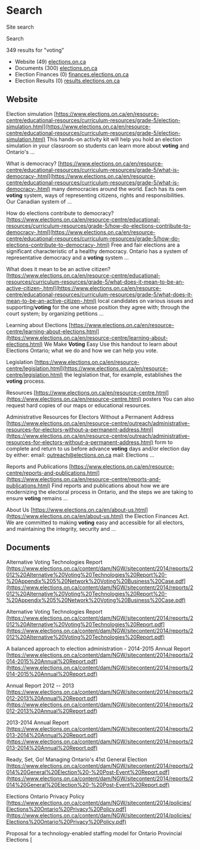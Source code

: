 ﻿# Search

Site search

Search

349 results for "voting"

-   Website (49)
    [elections.on.ca](https://www.elections.on.ca/en/search.html?q=voting&activeTab=0&startWeb=20#web)
-   Documents (300)
    [elections.on.ca](https://www.elections.on.ca/en/search.html?q=voting&activeTab=0&startWeb=20#docs)
-   Election Finances (0)
    [finances.elections.on.ca](https://www.elections.on.ca/en/search.html?q=voting&activeTab=0&startWeb=20#finances)
-   Election Results (0)
    [results.elections.on.ca](https://www.elections.on.ca/en/search.html?q=voting&activeTab=0&startWeb=20#results)

## Website

Election simulation
[https://www.elections.on.ca/en/resource-centre/educational-resources/curriculum-resources/grade-5/election-simulation.html](https://www.elections.on.ca/en/resource-centre/educational-resources/curriculum-resources/grade-5/election-simulation.html)
This hands-on activity kit will help you hold an election simulation in
your classroom so students can learn more about ****voting**** and
Ontario's \...

What is democracy?
[https://www.elections.on.ca/en/resource-centre/educational-resources/curriculum-resources/grade-5/what-is-democracy-.html](https://www.elections.on.ca/en/resource-centre/educational-resources/curriculum-resources/grade-5/what-is-democracy-.html)
many democracies around the world. Each has its own ****voting****
system, ways of representing citizens, rights and responsibilities. Our
Canadian system of \...

How do elections contribute to democracy?
[https://www.elections.on.ca/en/resource-centre/educational-resources/curriculum-resources/grade-5/how-do-elections-contribute-to-democracy-.html](https://www.elections.on.ca/en/resource-centre/educational-resources/curriculum-resources/grade-5/how-do-elections-contribute-to-democracy-.html)
Free and fair elections are a significant characteristic of a healthy
democracy. Ontario has a system of representative democracy and a
****voting**** system \...

What does it mean to be an active citizen?
[https://www.elections.on.ca/en/resource-centre/educational-resources/curriculum-resources/grade-5/what-does-it-mean-to-be-an-active-citizen-.html](https://www.elections.on.ca/en/resource-centre/educational-resources/curriculum-resources/grade-5/what-does-it-mean-to-be-an-active-citizen-.html)
local candidates on various issues and supporting/****voting**** for the
one whose position they agree with; through the court system; by
organizing petitions \...

Learning about Elections
[https://www.elections.on.ca/en/resource-centre/learning-about-elections.html](https://www.elections.on.ca/en/resource-centre/learning-about-elections.html)
We Make **Voting** Easy Use this handout to learn about Elections
Ontario; what we do and how we can help you vote.

Legislation
[https://www.elections.on.ca/en/resource-centre/legislation.html](https://www.elections.on.ca/en/resource-centre/legislation.html)
the legislation that, for example, establishes the ****voting****
process.

Resources
[https://www.elections.on.ca/en/resource-centre.html](https://www.elections.on.ca/en/resource-centre.html)
posters You can also request hard copies of our maps or educational
resources.

Administrative Resources for Electors Without a Permanent Address
[https://www.elections.on.ca/en/resource-centre/outreach/administrative-resources-for-electors-without-a-permanent-address.html](https://www.elections.on.ca/en/resource-centre/outreach/administrative-resources-for-electors-without-a-permanent-address.html)
form to complete and return to us before advance ****voting**** days
and/or election day by either: email: outreach@elections.on.ca mail:
Elections \...

Reports and Publications
[https://www.elections.on.ca/en/resource-centre/reports-and-publications.html](https://www.elections.on.ca/en/resource-centre/reports-and-publications.html)
Find reports and publications about how we are modernizing the electoral
process in Ontario, and the steps we are taking to ensure ****voting****
remains \...

About Us
[https://www.elections.on.ca/en/about-us.html](https://www.elections.on.ca/en/about-us.html)
the Election Finances Act. We are committed to making ****voting****
easy and accessible for all electors, and maintaining the integrity,
security and \...

## Documents

Alternative Voting Technologies Report
[https://www.elections.on.ca/content/dam/NGW/sitecontent/2014/reports/2012%20Alternative%20Voting%20Technologies%20Report%20-%20Appendix%205%20Network%20Voting%20Business%20Case.pdf](https://www.elections.on.ca/content/dam/NGW/sitecontent/2014/reports/2012%20Alternative%20Voting%20Technologies%20Report%20-%20Appendix%205%20Network%20Voting%20Business%20Case.pdf)

Alternative Voting Technologies Report
[https://www.elections.on.ca/content/dam/NGW/sitecontent/2014/reports/2012%20Alternative%20Voting%20Technologies%20Report.pdf](https://www.elections.on.ca/content/dam/NGW/sitecontent/2014/reports/2012%20Alternative%20Voting%20Technologies%20Report.pdf)

A balanced approach to election administration - 2014-2015 Annual
Report
[https://www.elections.on.ca/content/dam/NGW/sitecontent/2014/reports/2014-2015%20Annual%20Report.pdf](https://www.elections.on.ca/content/dam/NGW/sitecontent/2014/reports/2014-2015%20Annual%20Report.pdf)

Annual Report 2012 --
2013
[https://www.elections.on.ca/content/dam/NGW/sitecontent/2014/reports/2012-2013%20Annual%20Report.pdf](https://www.elections.on.ca/content/dam/NGW/sitecontent/2014/reports/2012-2013%20Annual%20Report.pdf)

2013-2014 Annual Report
[https://www.elections.on.ca/content/dam/NGW/sitecontent/2014/reports/2013-2014%20Annual%20Report.pdf](https://www.elections.on.ca/content/dam/NGW/sitecontent/2014/reports/2013-2014%20Annual%20Report.pdf)

Ready, Set, Go! Managing Ontario's 41st General
Election
[https://www.elections.on.ca/content/dam/NGW/sitecontent/2014/reports/2014%20General%20Election%20-%20Post-Event%20Report.pdf](https://www.elections.on.ca/content/dam/NGW/sitecontent/2014/reports/2014%20General%20Election%20-%20Post-Event%20Report.pdf)

Elections Ontario Privacy
Policy
[https://www.elections.on.ca/content/dam/NGW/sitecontent/2014/policies/Elections%20Ontario%20Privacy%20Policy.pdf](https://www.elections.on.ca/content/dam/NGW/sitecontent/2014/policies/Elections%20Ontario%20Privacy%20Policy.pdf)

Proposal for a technology-enabled staffing model for Ontario Provincial
Elections
[
